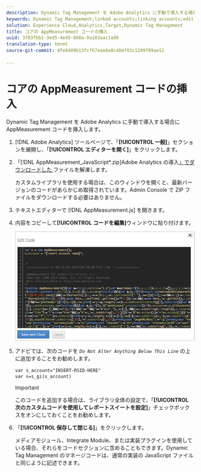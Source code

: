```yaml
---
description: Dynamic Tag Management を Adobe Analytics に手動で導入する場合に AppMeasurement コードを挿入します。
keywords: Dynamic Tag Management;linked accounts;linking accounts;edit code;appmeasurement;appmeasurement code
solution: Experience Cloud,Analytics,Target,Dynamic Tag Management
title: コアの AppMeasurement コードの挿入
uuid: 3f83fbb1-3ed5-4e45-888a-0a183aac1a90
translation-type: tm+mt
source-git-commit: dfe8409b13fcf67eae6a0c404f83c1209f89ae12

---
```



# コアの AppMeasurement コードの挿入

Dynamic Tag Management を Adobe Analytics に手動で導入する場合に AppMeasurement コードを挿入します。

1. [!DNL Adobe Analytics] ツールページで、「**[!UICONTROL 一般]**」セクションを展開し、「**[!UICONTROL エディターを開く]**」をクリックします。
1. 「[!DNL AppMeasurement_JavaScript*.zip]Adobe Analytics の導入[」でダウンロードした ](/help/implement/other/dtm/t-analytics-deploy.md) ファイルを解凍します。

   カスタムライブラリを使用する場合は、このウィンドウを開くと、最新バージョンのコードがあらかじめ取得されています。Admin Console で ZIP ファイルをダウンロードする必要はありません。
1. テキストエディターで [!DNL AppMeasurement.js] を開きます。
1. 内容をコピーして&#x200B;**[!UICONTROL コードを編集]**&#x200B;ウィンドウに貼り付けます。

   ![](assets/edit-code.png)

1. アドビでは、次のコードを *`Do Not Alter Anything Below This Line`* の上に追加することをお勧めします。

   ```
   var s_account="INSERT-RSID-HERE"
   var s=s_gi(s_account)
   ```

   >[!IMPORTANT]
   >
   >このコードを追加する場合は、ライブラリ全体の設定で、「**[!UICONTROL 次のカスタムコードを使用してレポートスイートを設定]**」チェックボックスをオンにしておくことをお勧めします。

1. 「**[!UICONTROL 保存して閉じる]**」をクリックします。

   メディアモジュール、Integrate Module、または実装プラグインを使用している場合、それらをコードセクションに含めることもできます。Dynamic Tag Management のマネージコードは、通常の実装の JavaScript ファイルと同じように記述できます。

